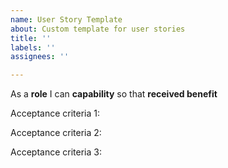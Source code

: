 ```yaml
---
name: User Story Template
about: Custom template for user stories
title: ''
labels: ''
assignees: ''

---
```


As a **role** I can **capability** so that **received benefit**

Acceptance criteria 1:

Acceptance criteria 2:

Acceptance criteria 3:
